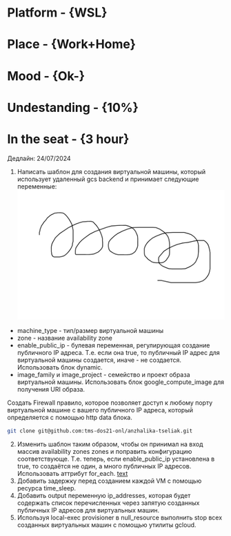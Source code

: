 # Platform     - {WSL}
# Place        - {Work+Home}
# Mood         - {Ok-}
# Undestanding - {10%}
# In the seat  - {3 hour}

Дедлайн: 24/07/2024




1. Написать шаблон для создания виртуальной машины, который использует удаленный gcs backend и принимает следующие переменные:
![Resault 1](Pic/1.png)
- machine_type - тип/размер виртуальной машины
- zone - название availability zone
- enable_public_ip - булевая переменная, регулирующая создание публичного IP адреса. Т.е. если она true, то публичный IP адрес для виртуальной машины создается, иначе - не создается. Использовать блок dynamic.
- image_family и image_project - семейство и проект образа виртуальной машины. Использовать блок google_compute_image для получения URI образа.

Создать Firewall правило, которое позволяет доступ к любому порту виртуальной машине с вашего публичного IP адреса, который определяется с помощью http data блока.

``` bash
git clone git@github.com:tms-dos21-onl/anzhalika-tseliak.git
``` 

2. Изменить шаблон таким образом, чтобы он принимал на вход массив availability zones zones и поправить конфигурацию соответствующе. Т.е. теперь, если enable_public_ip установлена в true, то создаётся не один, а много публичных IP адресов. Использовать аттрибут for_each.
[text](Pic/1.txt)
3. Добавить задержку перед созданием каждой VM с помощью ресурса time_sleep.
4. Добавить output переменную ip_addresses, которая будет содержать список перечисленных через запятую созданных публичных IP адресов для виртуальных машин.
5. Используя local-exec provisioner в null_resource выполнить stop всех созданных виртуальных машин с помощью утилиты gcloud.